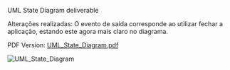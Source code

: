 UML State Diagram deliverable

Alterações realizadas: O evento de saída corresponde ao utilizar fechar a aplicação, estando este agora mais claro no diagrama.

PDF Version: [UML_State_Diagram.pdf](uploads/32fbe91d7b785d67109497aaaf0cd763/UML_State_Diagram.pdf)

![UML_State_Diagram](uploads/e27e671b593b91c45bdb74ff850d2c7a/UML_State_Diagram.png)